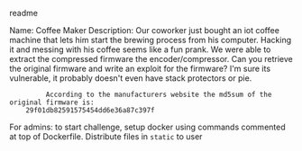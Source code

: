 readme

Name: Coffee Maker
Description: Our coworker just bought an iot coffee machine that lets him start the brewing process
             from his computer. Hacking it and messing with his coffee seems like a fun prank. We 
             were able to extract the compressed firmware the encoder/compressor. Can you retrieve
             the original firmware and write an exploit for the firmware? I'm sure its vulnerable, 
             it probably doesn't even have stack protectors or pie.

             According to the manufacturers website the md5sum of the original firmware is:
		29f01db82591575454dd6e36a87c397f

For admins:
	to start challenge, setup docker using commands commented at top of Dockerfile. Distribute files in `static` to user

